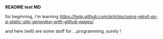 **README test MD**

for beginning, i'm learning _https://help.github.com/articles/using-jekyll-as-a-static-site-generator-with-github-pages/_

and here (will) are some stuff for ...programming, surely !
